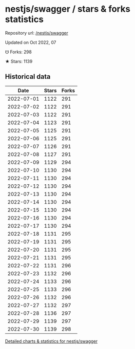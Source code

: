# nestjs/swagger / stars & forks statistics

Repository url: [/nestjs/swagger](https://github.com/nestjs/swagger)

Updated on Oct 2022, 07

☋ Forks: 298

★ Stars: 1139

## Historical data
| Date | Stars | Forks |
|------|-------|-------|
| 2022-07-01 | 1122 | 291 | 
| 2022-07-02 | 1122 | 291 | 
| 2022-07-03 | 1122 | 291 | 
| 2022-07-04 | 1123 | 291 | 
| 2022-07-05 | 1125 | 291 | 
| 2022-07-06 | 1125 | 291 | 
| 2022-07-07 | 1126 | 291 | 
| 2022-07-08 | 1127 | 291 | 
| 2022-07-09 | 1129 | 294 | 
| 2022-07-10 | 1130 | 294 | 
| 2022-07-11 | 1130 | 294 | 
| 2022-07-12 | 1130 | 294 | 
| 2022-07-13 | 1130 | 294 | 
| 2022-07-14 | 1130 | 294 | 
| 2022-07-15 | 1130 | 294 | 
| 2022-07-16 | 1130 | 294 | 
| 2022-07-17 | 1130 | 294 | 
| 2022-07-18 | 1131 | 295 | 
| 2022-07-19 | 1131 | 295 | 
| 2022-07-20 | 1131 | 295 | 
| 2022-07-21 | 1131 | 295 | 
| 2022-07-22 | 1131 | 296 | 
| 2022-07-23 | 1132 | 296 | 
| 2022-07-24 | 1133 | 296 | 
| 2022-07-25 | 1133 | 296 | 
| 2022-07-26 | 1132 | 296 | 
| 2022-07-27 | 1132 | 297 | 
| 2022-07-28 | 1136 | 297 | 
| 2022-07-29 | 1139 | 297 | 
| 2022-07-30 | 1139 | 298 | 


[Detailed charts & statistics for nestjs/swagger](https://reviewgithub.com/rep/nestjs/swagger)
